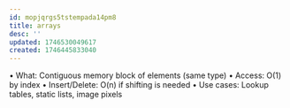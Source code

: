```yaml
---
id: mopjqrgs5tstempada14pm8
title: arrays
desc: ''
updated: 1746530049617
created: 1746445833040
---
```



•	What: Contiguous memory block of elements (same type)
•	Access: O(1) by index
•	Insert/Delete: O(n) if shifting is needed
•	Use cases: Lookup tables, static lists, image pixels